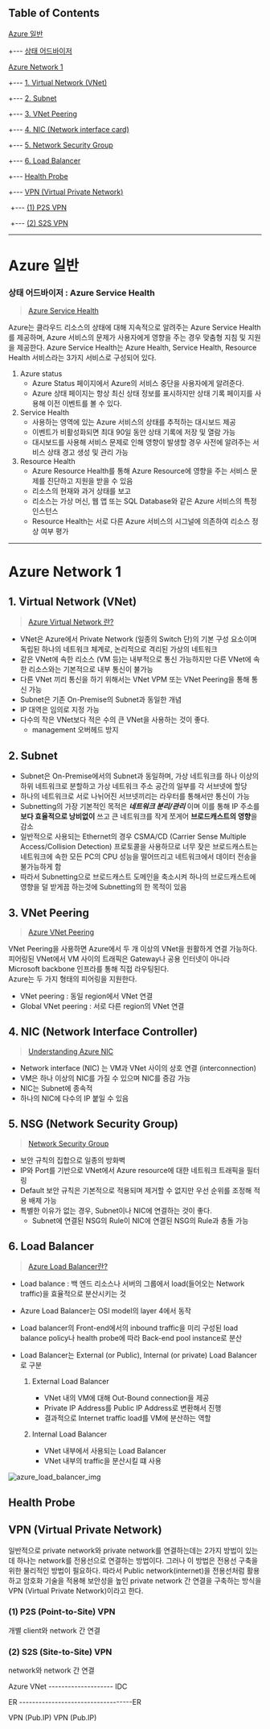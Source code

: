 ## Table of Contents

[Azure 일반](#azure-일반)

+--- [상태 어드바이저](#azure-상태-어드바이저)

[Azure Network 1](#azure-network-1)

+--- [1. Virtual Network (VNet)](#1.-virtual-network-(vnet))

+--- [2. Subnet](#2.-subnet)

+--- [3. VNet Peering](#3.-vnet-peering)

+--- [4. NIC (Network interface card)](#4.-nic-(network-interface-card))

+--- [5. Network Security Group](#5.-nsg-(network-security-group))

+--- [6. Load Balancer](#6.-load-balancer)

+--- [Health Probe](#health-probe)

+--- [VPN (Virtual Private Network)](#vpn-(virtual-private-network))

​		+--- [(1) P2S VPN](#(1)-p2s-(point-to-site)-vpn)

​		+--- [(2) S2S VPN](#(2)-s2s-(site-to-site)-vpn)

---

# Azure 일반

### 상태 어드바이저 : Azure Service Health

> [Azure Service Health](https://docs.microsoft.com/ko-kr/azure/service-health/)

Azure는 클라우드 리소스의 상태에 대해 지속적으로 알려주는 Azure Service Health를 제공하며, Azure 서비스의 문제가 사용자에게 영향을 주는 경우 맞춤형 지침 및 지원을 제공한다. Azure Service Health는 Azure Health, Service Health, Resource Health 서비스라는 3가지 서비스로 구성되어 있다.

1. Azure status
   - Azure Status 페이지에서 Azure의 서비스 중단을 사용자에게 알려준다.
   - Azure 상태 페이지는 항상 최신 상태 정보를 표시하지만 상태 기록 페이지를 사용해 이전 이벤트를 볼 수 있다.
2. Service Health
   - 사용하는 영역에 있는 Azure 서비스의 상태를 추적하는 대시보드 제공
   - 이벤트가 비활성화되면 최대 90일 동안 상태 기록에 저장 및 열람 가능
   - 대시보드를 사용해 서비스 문제로 인해 영향이 발생할 경우 사전에 알려주는 서비스 상태 경고 생성 및 관리 가능
3. Resource Health
   - Azure Resource Health를 통해 Azure Resource에 영향을 주는 서비스 문제를 진단하고 지원을 받을 수 있음
   - 리소스의 현재와 과거 상태를 보고
   - 리소스는 가상 머신, 웹 앱 또는 SQL Database와 같은 Azure 서비스의 특정 인스턴스
   - Resource Health는 서로 다른 Azure 서비스의 시그널에 의존하여 리소스 정상 여부 평가

---

# Azure Network 1

## 1. Virtual Network (VNet)

> [Azure Virtual Network 란?](https://docs.microsoft.com/ko-kr/azure/virtual-network/virtual-networks-overview)

- VNet은 Azure에서 Private Network (일종의 Switch 단)의 기본 구성 요소이며 독립된 하나의 네트워크 체계로, 논리적으로 격리된 가상의 네트워크
- 같은 VNet에 속한 리소스 (VM 등)는 내부적으로 통신 가능하지만 다른 VNet에 속한 리소스와는 기본적으로 내부 통신이 불가능
- 다른 VNet 끼리 통신을 하기 위해서는 VNet VPM 또는 VNet Peering을 통해 통신 가능
- Subnet은 기존 On-Premise의 Subnet과 동일한 개념
- IP 대역은 임의로 지정 가능
- 다수의 작은 VNet보다 적은 수의 큰 VNet을 사용하는 것이 좋다.
  - management 오버헤드 방지


## 2. Subnet

- Subnet은 On-Premise에서의 Subnet과 동일하며, 가상 네트워크를 하나 이상의 하위 네트워크로 분할하고 가상 네트워크 주소 공간의 일부를 각 서브넷에 할당
- 하나의 네트워크로 서로 나뉘어진 서브넷끼리는 라우터를 통해서만 통신이 가능
- Subnetting의 가장 기본적인 목적은 _**네트워크 분리/관리**_ 이며 이를 통해 IP 주소를 **보다 효율적으로 낭비없이** 쓰고 큰 네트워크를 작게 쪼게어 **브로드캐스트의 영향**을 감소
- 일반적으로 사용되는 Ethernet의 경우 CSMA/CD (Carrier Sense Multiple Access/Collision Detection) 프로토콜을 사용하므로 너무 잦은 브로드캐스트는 네트워크에 속한 모든 PC의 CPU 성능을 떨어뜨리고 네트워크에서 데이터 전송을 불가능하게 함
- 따라서 Subnetting으로 브로드캐스트 도메인을 축소시켜 하나의 브로드캐스트에 영향을 덜 받게끔 하는것에 Subnetting의 한 목적이 있음

## 3. VNet Peering

> [Azure VNet Peering](https://docs.microsoft.com/ko-kr/azure/virtual-network/virtual-network-peering-overview)

VNet Peering을 사용하면 Azure에서 두 개 이상의 VNet을 원활하게 연결 가능하다. 피어링된 VNet에서 VM 사이의 트래픽은 Gateway나 공용 인터넷이 아니라 Microsoft backbone 인프라를 통해 직접 라우팅된다.  
Azure는 두 가지 형태의 피어링을 지원한다.

- VNet peering : 동일 region에서 VNet 연결
- Global VNet peering : 서로 다른 region의 VNet 연결
  
## 4. NIC (Network Interface Controller)

> [Understanding Azure NIC](https://social.msdn.microsoft.com/Forums/en-US/c4a1410c-ca52-4acb-bb1d-d1e0ed90c82a/understanding-azure-nic?forum=WAVirtualMachinesVirtualNetwork)

- Network interface (NIC) 는 VM과 VNet 사이의 상호 연결 (interconnection)
- VM은 하나 이상의 NIC를 가질 수 있으며 NIC를 증감 가능
- NIC는 Subnet에 종속적
- 하나의 NIC에 다수의 IP 붙일 수 있음

## 5. NSG (Network Security Group)

> [Network Security Group](https://docs.microsoft.com/ko-kr/azure/virtual-network/network-security-groups-overview)

- 보안 규칙의 집합으로 일종의 방화벽
- IP와 Port를 기반으로 VNet에서 Azure resource에 대한 네트워크 트래픽을 필터링
- Default 보안 규칙은 기본적으로 적용되며 제거할 수 없지만 우선 순위를 조정해 적용 배제 가능
- 특별한 이유가 없는 경우, Subnet이나 NIC에 연결하는 것이 좋다.
  - Subnet에 연결된 NSG의 Rule이 NIC에 연결된 NSG의 Rule과 충돌 가능

## 6. Load Balancer

> [Azure Load Balancer란?](https://docs.microsoft.com/ko-kr/azure/load-balancer/load-balancer-overview)

- Load balance : 백 엔드 리소스나 서버의 그룹에서 load(들어오는 Network traffic)을 효율적으로 분산시키는 것
- Azure Load Balancer는 OSI model의 layer 4에서 동작
- Load balancer의 Front-end에서의 inbound traffic을 미리 구성된 load balance policy나 health probe에 따라 Back-end pool instance로 분산
- Load Balancer는 External (or Public), Internal (or private) Load Balancer로 구분

  1. External Load Balancer
     - VNet 내의 VM에 대해 Out-Bound connection을 제공
     - Private IP Address를 Public IP Address로 변환해서 진행
     - 결과적으로 Internet traffic load를 VM에 분산하는 역할

  2. Internal Load Balancer
     - VNet 내부에서 사용되는 Load Balancer
     - VNet 내부의 traffic을 분산시킬 떄 사용

![azure_load_balancer_img](./img/azure-load-balancer.svg)

## Health Probe

## VPN (Virtual Private Network)

일반적으로 private network와 private network를 연결하는데는 2가지 방법이 있는데 하나는 network를 전용선으로 연결하는 방법이다. 그러나 이 방법은 전용선 구축을 위한 물리적인 방법이 필요하다. 따라서 Public network(internet)을 전용선처럼 활용하고 암호화 기술을 적용해 보안성을 높인 private network 간 연결을 구축하는 방식을 VPN (Virtual Private Network)이라고 한다.

### (1) P2S (Point-to-Site) VPN

개별 client와 network 간 연결

### (2) S2S (Site-to-Site) VPN

network와 network 간 연결

Azure VNet -------------------- IDC

ER -----------------------------------ER

VPN (Pub.IP)         VPN (Pub.IP)